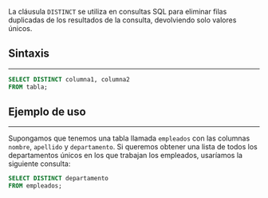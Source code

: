 La cláusula `DISTINCT` se utiliza en consultas SQL para eliminar filas duplicadas de los resultados de la consulta, devolviendo solo valores únicos.

## Sintaxis
---

```sql
SELECT DISTINCT columna1, columna2
FROM tabla;
```

## Ejemplo de uso

---

Supongamos que tenemos una tabla llamada `empleados` con las columnas `nombre`, `apellido` y `departamento`. Si queremos obtener una lista de todos los departamentos únicos en los que trabajan los empleados, usaríamos la siguiente consulta:

```sql
SELECT DISTINCT departamento
FROM empleados;
```


